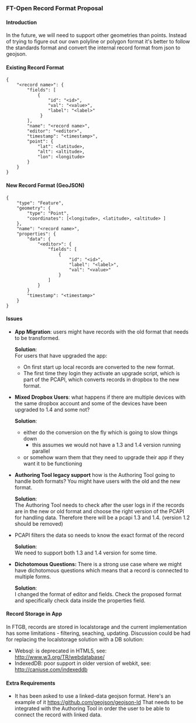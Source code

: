 ### FT-Open Record Format Proposal

#### Introduction

In the future, we will need to support other geometries than points. Instead of trying to figure out our own polyline or polygon format it's better to follow the standards format and convert the internal record format from json to geojson.

#### Existing Record Format

```
{
    "<record name>": {
        "fields": [
            {
                "id": "<id>",
                "val": "<value>",
                "label": "<label>"
             }
        ],
        "name": "<record name>",
        "editor": "<editor>",
        "timestamp": "<timestamp>",
        "point": {
            "lat": <latitude>,
            "alt": <altitude>,
            "lon": <longitude>
        }
    }
}
```

#### New Record Format (GeoJSON)

```
{
    "type": "Feature", 
    "geometry": { 
        "type": "Point", 
        "coordinates": [<longitude>, <latitude>, <altitude> ] 
    }, 
    "name": "<record name>", 
    "properties": { 
        "data": {
            "<editor>": {
                "fields": [
                    {
                        "id": "<id>",
                        "label": "<label>",
                        "val": "<value>"
                    }
                ]
            }
        }
        "timestamp": "<timestamp>" 
    }
}
```

#### Issues

* <strong>App Migration</strong>: users might have records with the old format that needs to be transformed.

    <strong>Solution</strong>:<br/>
    For users that have upgraded the app:
    * On first start up local records are converted to the new format.
    * The first time they login they activate an upgrade script, which is part of the PCAPI, which converts records in dropbox to the new format.

* <strong>Mixed Dropbox Users</strong>: what happens if there are multiple devices with the same dropbox account and some of the devices have been upgraded to 1.4 and some not?
 
    <strong>Solution</strong>:<br/>
    - either do the conversion on the fly which is going to slow things down
        * this assumes we would not have a 1.3 and 1.4 version running parallel
    - or somehow warn them that they need to upgrade their app if they want it to be functioning

* <strong>Authoring Tool legacy support</strong> how is the Authoring Tool going to handle both formats? You might have users with the old and the new format.

    <strong>Solution</strong>:<br/>
    The Authoring Tool needs to check after the user logs in if the records are in the new or old format and choose the right version of the PCAPI for handling data. Therefore there will be a pcapi 1.3 and 1.4. (version 1.2 should be removed)

* PCAPI filters the data so needs to know the exact format of the record
    
    <strong>Solution</strong>:<br/>
    We need to support both 1.3 and 1.4 version for some time.

* <strong>Dichotomous Questions: </strong> There is a strong use case where we might have dichotomous questions which means that a record is connected to multiple forms.
    
    <strong>Solution</strong>:<br/>
    I changed the format of editor and fields. Check the proposed format and specifically check data inside the properties field.

#### Record Storage in App

In FTGB, records are stored in localstorage and the current implementation has some limitations - filtering, seaching, updating. Discussion could be had for replacing the localstorage solution with a DB solution:

* Websql: is deprecated in HTML5, see: http://www.w3.org/TR/webdatabase/
* IndexedDB: poor support in older version of webkit, see: http://caniuse.com/indexeddb

#### Extra Requirements

* It has been asked to use a linked-data geojson format. Here's an example of it
  https://github.com/geojson/geojson-ld
  That needs to be integrated with the Authoring Tool in order the user to be able
  to connect the record with linked data.
